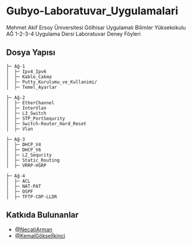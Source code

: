 # Gubyo-Laboratuvar_Uygulamalari
Mehmet Akif Ersoy Üniversitesi Gölhisar Uygulamalı Bilimler Yüksekokulu AĞ 1-2-3-4 Uygulama Dersi Laboratuvar Deney Föyleri

## Dosya Yapısı

    ├─ Ağ-1
    │  ├─ Ipv4_Ipv6
    │  ├─ Kablo_Cakma
    │  ├─ Putty_Kurulumu_ve_Kullanimi/
    │  ├─ Temel_Ayarlar

    ├─ Ağ-2
    │  ├─ EtherChannel
    │  ├─ InterVlan
    │  ├─ L3_Switch
    │  ├─ STP_PortSequrity
    │  ├─ Switch-Router_Hard_Reset
    │  ├─ Vlan

    ├─ Ağ-3
    │  ├─ DHCP_V4
    │  ├─ DHCP_V6
    │  ├─ L2_Sequrity
    │  ├─ Static_Routing
    │  ├─ VRRP-HSRP

    ├─ Ağ-4
    │  ├─ ACL
    │  ├─ NAT-PAT
    │  ├─ OSPF
    │  ├─ TFTP-COP-LLDR

## Katkıda Bulunanlar
- [@NecatiArman](https://github.com/necati1054)
- [@KemalGökselİkinci](https://github.com/Kemalikinci)
